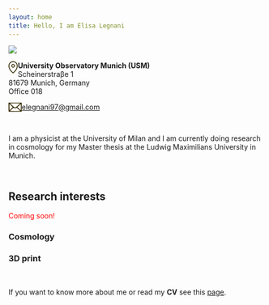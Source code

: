```yaml
---
layout: home
title: Hello, I am Elisa Legnani
---
```


<img class="circular-img" align="left" width=230 src="https://user-images.githubusercontent.com/62106779/137625586-57dcda5d-302e-4226-bc19-102b6a67537b.jpg"/>

<br>

<img class="thumbnail-img" align="left" height=24 src="/assets/img/img_location.png"/> **University Observatory Munich (USM)** <br>
Scheinerstraβe 1 <br>
81679 Munich, Germany <br>
Office 018

<img class="thumbnail-img" align="left" height=18 src="/assets/img/img_mail.png"/> [elegnani97@gmail.com](mailto:elegnani97@gmail.com)

<br>

I am a physicist at the University of Milan and I am currently doing research in cosmology for my Master thesis at the Ludwig Maximilians University in Munich.

<br>

## Research interests

<p style="color:red">Coming soon!</p>

### Cosmology

### 3D print

<br>

If you want to know more about me or read my **CV** see this [page](https://elisalegnani.github.io/aboutme).
